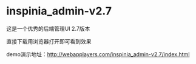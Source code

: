 # inspinia_admin-v2.7

这是一个优秀的后端管理UI 2.7版本

直接下载用浏览器打开即可看到效果

demo演示地址：http://webapplayers.com/inspinia_admin-v2.7/index.html
